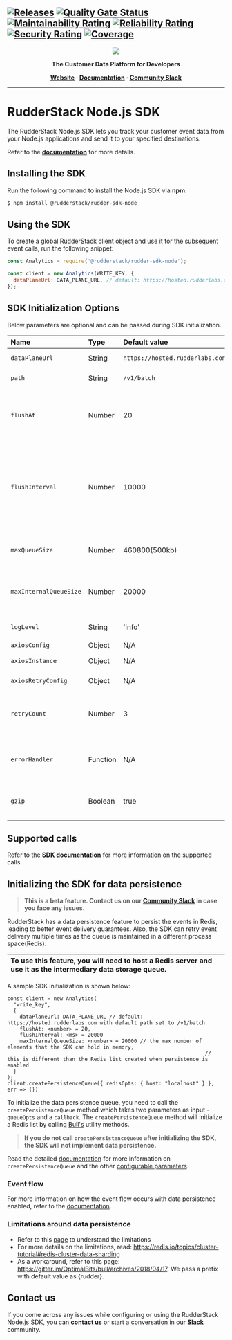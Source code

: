 ## [![Releases](https://img.shields.io/github/release/rudderlabs/rudder-sdk-node.svg)](https://github.com/rudderlabs/rudder-sdk-node/releases) [![Quality Gate Status](https://sonarcloud.io/api/project_badges/measure?project=rudderlabs_rudder-sdk-node&metric=alert_status)](https://sonarcloud.io/summary/new_code?id=rudderlabs_rudder-sdk-node) [![Maintainability Rating](https://sonarcloud.io/api/project_badges/measure?project=rudderlabs_rudder-sdk-node&metric=sqale_rating)](https://sonarcloud.io/summary/new_code?id=rudderlabs_rudder-sdk-node) [![Reliability Rating](https://sonarcloud.io/api/project_badges/measure?project=rudderlabs_rudder-sdk-node&metric=reliability_rating)](https://sonarcloud.io/summary/new_code?id=rudderlabs_rudder-sdk-node) [![Security Rating](https://sonarcloud.io/api/project_badges/measure?project=rudderlabs_rudder-sdk-node&metric=security_rating)](https://sonarcloud.io/summary/new_code?id=rudderlabs_rudder-sdk-node) [![Coverage](https://sonarcloud.io/api/project_badges/measure?project=rudderlabs_rudder-sdk-node&metric=coverage)](https://sonarcloud.io/summary/new_code?id=rudderlabs_rudder-sdk-node)

<p align="center">
  <a href="https://rudderstack.com/">
    <img src="https://user-images.githubusercontent.com/59817155/121357083-1c571300-c94f-11eb-8cc7-ce6df13855c9.png">
  </a>
</p>

<p align="center"><b>The Customer Data Platform for Developers</b></p>

<p align="center">
  <b>
    <a href="https://rudderstack.com">Website</a>
    ·
    <a href="https://rudderstack.com/docs/stream-sources/rudderstack-sdk-integration-guides/rudderstack-node-sdk/">Documentation</a>
    ·
    <a href="https://rudderstack.com/join-rudderstack-slack-community">Community Slack</a>
  </b>
</p>

---

# RudderStack Node.js SDK

The RudderStack Node.js SDK lets you track your customer event data from your Node.js applications and send it to your specified destinations.

Refer to the [**documentation**](https://www.rudderstack.com/docs/stream-sources/rudderstack-sdk-integration-guides/rudderstack-node-sdk/) for more details.

## Installing the SDK

Run the following command to install the Node.js SDK via **npm**:

```bash
$ npm install @rudderstack/rudder-sdk-node
```

## Using the SDK

To create a global RudderStack client object and use it for the subsequent event calls, run the following snippet:

```javascript
const Analytics = require('@rudderstack/rudder-sdk-node');

const client = new Analytics(WRITE_KEY, {
  dataPlaneUrl: DATA_PLANE_URL, // default: https://hosted.rudderlabs.com
});
```

## SDK Initialization Options

Below parameters are optional and can be passed during SDK initialization.

| Name                   | Type     | Default value                   | Description                                                                                       |
| :--------------------- | :------- | :------------------------------ | :------------------------------------------------------------------------------------------------ |
| `dataPlaneUrl`         | String   | `https://hosted.rudderlabs.com` | The data plane URL.                                                                               |
| `path`                 | String   | `/v1/batch`                     | Path to batch endpoint.                                                                           |
| `flushAt`              | Number   | 20                              | The number of events to be flushed when reached this limit.                                       |
| `flushInterval`        | Number   | 10000                           | The maximum timespan (in milliseconds) after which the events from the in-memory queue is flushed |
| `maxQueueSize`         | Number   | 460800(500kb)                   | Maximum payload size of a batch request                                                           |
| `maxInternalQueueSize` | Number   | 20000                           | The maximum length of the in-memory queue                                                         |
| `logLevel`             | String   | 'info'                          | Log level. `Ex: 'debug', 'error'`                                                                 |
| `axiosConfig`          | Object   | N/A                             | Axios config                                                                                      |
| `axiosInstance`        | Object   | N/A                             | Axios instance                                                                                    |
| `axiosRetryConfig`     | Object   | N/A                             | Axios retry configuration                                                                         |
| `retryCount`           | Number   | 3                               | Number of times requests will be retried by axios if failed                                       |
| `errorHandler`         | Function | N/A                             | A function that will be called if request to server failed                                        |
| `gzip`                 | Boolean  | true                            | Whether to compress request with gzip or not                                                      |

## Supported calls

Refer to the [**SDK documentation**](https://www.rudderstack.com/docs/stream-sources/rudderstack-sdk-integration-guides/rudderstack-node-sdk/) for more information on the supported calls.

## Initializing the SDK for data persistence

> **This is a beta feature. Contact us on our [Community Slack](https://rudderstack.com/join-rudderstack-slack-community) in case you face any issues.**

RudderStack has a data persistence feature to persist the events in Redis, leading to better event delivery guarantees. Also, the SDK can retry event delivery multiple times as the queue is maintained in a different process space(Redis).

| To use this feature, you will need to host a Redis server and use it as the intermediary data storage queue. |
| :----------------------------------------------------------------------------------------------------------- |

A sample SDK initialization is shown below:

```
const client = new Analytics(
  "write_key",
  {
    dataPlaneUrl: DATA_PLANE_URL // default: https://hosted.rudderlabs.com with default path set to /v1/batch
    flushAt: <number> = 20,
    flushInterval: <ms> = 20000
    maxInternalQueueSize: <number> = 20000 // the max number of elements that the SDK can hold in memory,
                                                                // this is different than the Redis list created when persistence is enabled
  }
);
client.createPersistenceQueue({ redisOpts: { host: "localhost" } }, err => {})
```

To initialize the data persistence queue, you need to call the `createPersistenceQueue` method which takes two parameters as input - `queueOpts` and a `callback`. The `createPersistenceQueue` method will initialize a Redis list by calling [Bull's](https://github.com/OptimalBits/bull) utility methods.

> **If you do not call `createPersistenceQueue` after initializing the SDK, the SDK will not implement data persistence.**

Read the detailed [documentation](https://www.rudderstack.com/docs/stream-sources/rudderstack-sdk-integration-guides/rudderstack-node-sdk/#nodejs-sdk-data-persistence) for more information on `createPersistenceQueue` and the other [configurable parameters](https://www.rudderstack.com/docs/stream-sources/rudderstack-sdk-integration-guides/rudderstack-node-sdk/#configurable-parameters).

### Event flow

For more information on how the event flow occurs with data persistence enabled, refer to the [documentation](https://www.rudderstack.com/docs/stream-sources/rudderstack-sdk-integration-guides/rudderstack-node-sdk/#event-flow).

### Limitations around data persistence

- Refer to this [page](https://gitter.im/OptimalBits/bull/archives/2018/04/17) to understand the limitations
- For more details on the limitations, read: https://redis.io/topics/cluster-tutorial#redis-cluster-data-sharding
- As a workaround, refer to this page: https://gitter.im/OptimalBits/bull/archives/2018/04/17. We pass a prefix with default value as {rudder}.

## Contact us

If you come across any issues while configuring or using the RudderStack Node.js SDK, you can [**contact us**](https://rudderstack.com/contact/) or start a conversation in our [**Slack**](https://resources.rudderstack.com/join-rudderstack-slack) community.
